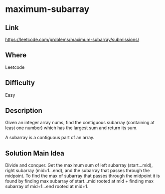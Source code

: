 # maximum-subarray

## Link

https://leetcode.com/problems/maximum-subarray/submissions/

## Where

Leetcode

## Difficulty

Easy

## Description

Given an integer array nums, find the contiguous subarray (containing at least one number) which has the largest sum and return its sum.

A subarray is a contiguous part of an array.

## Solution Main Idea

Divide and conquer. Get the maximum sum of left subarray (start...mid), right subarray (mid+1...end), and the subarray that passes through the midpoint.
To find the max of subarray that passes through the midpoint it is found by finding max subarray of start...mid rooted at mid + finding max subarray of mid+1...end rooted at mid+1.




